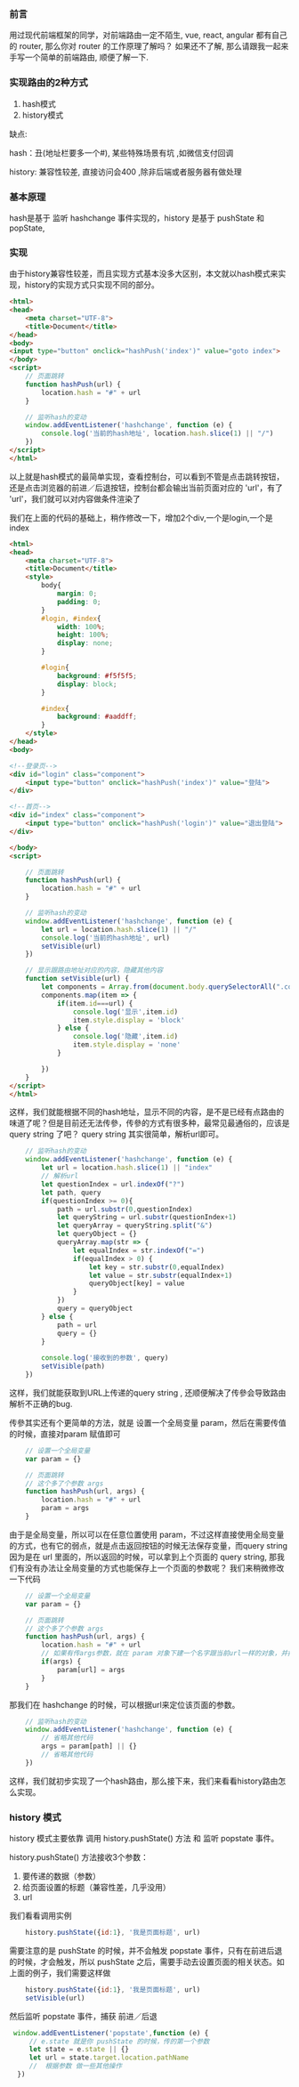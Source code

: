 ### 前言  

用过现代前端框架的同学，对前端路由一定不陌生, vue, react, angular 都有自己的 router, 那么你对 router 的工作原理了解吗？
如果还不了解, 那么请跟我一起来手写一个简单的前端路由, 顺便了解一下.

### 实现路由的2种方式

1. hash模式
2. history模式

缺点:  

hash：丑(地址栏要多一个#), 某些特殊场景有坑 ,如微信支付回调  

history: 兼容性较差, 直接访问会400 ,除非后端或者服务器有做处理

### 基本原理

hash是基于 监听 hashchange 事件实现的，history 是基于 pushState 和 popState, 

### 实现

由于history兼容性较差，而且实现方式基本没多大区别，本文就以hash模式来实现，history的实现方式只实现不同的部分。

```html
<html>
<head>
    <meta charset="UTF-8">
    <title>Document</title>
</head>
<body>
<input type="button" onclick="hashPush('index')" value="goto index">
</body>
<script>
    // 页面跳转
    function hashPush(url) {
        location.hash = "#" + url
    }

    // 监听hash的变动
    window.addEventListener('hashchange', function (e) {
        console.log('当前的hash地址', location.hash.slice(1) || "/")
    })
</script>
</html>
```

以上就是hash模式的最简单实现，查看控制台，可以看到不管是点击跳转按钮，还是点击浏览器的前进／后退按钮，控制台都会输出当前页面对应的 'url'，有了 'url'，我们就可以对内容做条件渲染了

我们在上面的代码的基础上，稍作修改一下，增加2个div,一个是login,一个是index

```html
<html>
<head>
    <meta charset="UTF-8">
    <title>Document</title>
    <style>
        body{
            margin: 0;
            padding: 0;
        }
        #login, #index{
            width: 100%;
            height: 100%;
            display: none;
        }

        #login{
            background: #f5f5f5;
            display: block;
        }

        #index{
            background: #aaddff;
        }
    </style>
</head>
<body>

<!--登录页-->
<div id="login" class="component">
    <input type="button" onclick="hashPush('index')" value="登陆">
</div>

<!--首页-->
<div id="index" class="component">
    <input type="button" onclick="hashPush('login')" value="退出登陆">
</div>

</body>
<script>

    // 页面跳转
    function hashPush(url) {
        location.hash = "#" + url
    }

    // 监听hash的变动
    window.addEventListener('hashchange', function (e) {
        let url = location.hash.slice(1) || "/"
        console.log('当前的hash地址', url)
        setVisible(url)
    })

    // 显示跟路由地址对应的内容，隐藏其他内容
    function setVisible(url) {
        let components = Array.from(document.body.querySelectorAll(".component"))
        components.map(item => {
            if(item.id===url) {
                console.log('显示',item.id)
                item.style.display = 'block'
            } else {
                console.log('隐藏',item.id)
                item.style.display = 'none'
            }

        })
    }
</script>
</html>

```

这样，我们就能根据不同的hash地址，显示不同的内容，是不是已经有点路由的味道了呢？但是目前还无法传參，传參的方式有很多种，最常见最通俗的，应该是query string  了吧？ query string 其实很简单，解析url即可。

```javascript
    // 监听hash的变动
    window.addEventListener('hashchange', function (e) {
        let url = location.hash.slice(1) || "index"
        // 解析url
        let questionIndex = url.indexOf("?")
        let path, query
        if(questionIndex >= 0){
            path = url.substr(0,questionIndex)
            let queryString = url.substr(questionIndex+1)
            let queryArray = queryString.split("&")
            let queryObject = {}
            queryArray.map(str => {
                let equalIndex = str.indexOf("=")
                if(equalIndex > 0) {
                    let key = str.substr(0,equalIndex)
                    let value = str.substr(equalIndex+1)
                    queryObject[key] = value
                }
            })
            query = queryObject
        } else {
            path = url
            query = {}
        }
        
        console.log('接收到的参数', query)
        setVisible(path)
    })
```

这样，我们就能获取到URL上传递的query string , 还顺便解决了传參会导致路由解析不正确的bug.

传參其实还有个更简单的方法，就是 设置一个全局变量 param，然后在需要传值的时候，直接对param 赋值即可

```javascript
    // 设置一个全局变量
    var param = {}
```

```javascript
    // 页面跳转
    // 这个多了个参数 args
    function hashPush(url, args) {
        location.hash = "#" + url
        param = args
    }
```
由于是全局变量，所以可以在任意位置使用 param，不过这样直接使用全局变量的方式，也有它的弱点，就是点击返回按钮的时候无法保存变量，而query string 因为是在 url 里面的，所以返回的时候，可以拿到上个页面的 query string,
那我们有没有办法让全局变量的方式也能保存上一个页面的参数呢？ 我们来稍微修改一下代码

```javascript
    // 设置一个全局变量
    var param = {}
```

```javascript
    // 页面跳转
    // 这个多了个参数 args
    function hashPush(url, args) {
        location.hash = "#" + url
        // 如果有传args参数，就在 param 对象下建一个名字跟当前url一样的对象，并把args赋值给它
        if(args) {
            param[url] = args
        }
    }
```

那我们在 hashchange 的时候，可以根据url来定位该页面的参数。

```javascript
    // 监听hash的变动
    window.addEventListener('hashchange', function (e) {
        // 省略其他代码
        args = param[path] || {}
        // 省略其他代码
    })
```

这样，我们就初步实现了一个hash路由，那么接下来，我们来看看history路由怎么实现。


### history 模式

history 模式主要依靠 调用 history.pushState() 方法 和 监听 popstate 事件。

history.pushState() 方法接收3个参数：

1. 要传递的数据（参数）
2. 给页面设置的标题（兼容性差，几乎没用）
3. url

我们看看调用实例
```javascript
    history.pushState({id:1}, '我是页面标题', url)
```

需要注意的是 pushState 的时候，并不会触发 popstate 事件，只有在前进后退的时候，才会触发，所以 pushState 之后，需要手动去设置页面的相关状态。如上面的例子，我们需要这样做
```javascript
    history.pushState({id:1}, '我是页面标题', url)
    setVisible(url)
```

然后监听 popstate 事件，捕获 前进／后退 

```javascript
 window.addEventListener('popstate',function (e) {
     // e.state 就是你 pushState 的时候，传的第一个参数
     let state = e.state || {}  
     let url = state.target.location.pathName
     //  根据参数 做一些其他操作
  })
```

